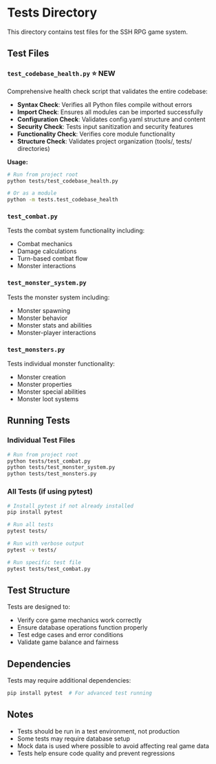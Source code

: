 # Tests Directory

This directory contains test files for the SSH RPG game system.

## Test Files

### `test_codebase_health.py` ⭐ **NEW**
Comprehensive health check script that validates the entire codebase:
- **Syntax Check**: Verifies all Python files compile without errors
- **Import Check**: Ensures all modules can be imported successfully
- **Configuration Check**: Validates config.yaml structure and content
- **Security Check**: Tests input sanitization and security features
- **Functionality Check**: Verifies core module functionality
- **Structure Check**: Validates project organization (tools/, tests/ directories)

**Usage:**
```bash
# Run from project root
python tests/test_codebase_health.py

# Or as a module
python -m tests.test_codebase_health
```

### `test_combat.py`
Tests the combat system functionality including:
- Combat mechanics
- Damage calculations
- Turn-based combat flow
- Monster interactions

### `test_monster_system.py`
Tests the monster system including:
- Monster spawning
- Monster behavior
- Monster stats and abilities
- Monster-player interactions

### `test_monsters.py`
Tests individual monster functionality:
- Monster creation
- Monster properties
- Monster special abilities
- Monster loot systems

## Running Tests

### Individual Test Files
```bash
# Run from project root
python tests/test_combat.py
python tests/test_monster_system.py
python tests/test_monsters.py
```

### All Tests (if using pytest)
```bash
# Install pytest if not already installed
pip install pytest

# Run all tests
pytest tests/

# Run with verbose output
pytest -v tests/

# Run specific test file
pytest tests/test_combat.py
```

## Test Structure

Tests are designed to:
- Verify core game mechanics work correctly
- Ensure database operations function properly
- Test edge cases and error conditions
- Validate game balance and fairness

## Dependencies

Tests may require additional dependencies:
```bash
pip install pytest  # For advanced test running
```

## Notes

- Tests should be run in a test environment, not production
- Some tests may require database setup
- Mock data is used where possible to avoid affecting real game data
- Tests help ensure code quality and prevent regressions